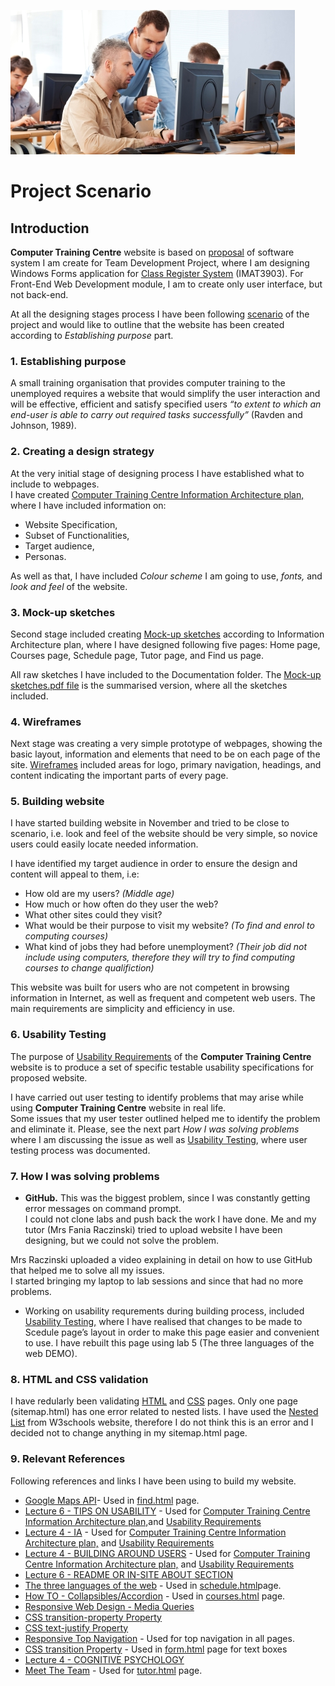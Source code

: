 
![Tutor](./images/training-centre.jpg)

# Project Scenario

## Introduction

**Computer Training Centre** website is based on [proposal](https://github.com/Anjela-Mikhaylova/assignment2/blob/master/documentation/Class%20Register%20System.pdf) of 
software system I am create for Team Development Project, where I am designing Windows Forms application 
for [Class Register System](https://github.com/Anjela-Mikhaylova/assignment2/blob/master/documentation/Class%20Register%20System.pdf) (IMAT3903).  For Front-End Web Development module, I am to create only user interface, but not back-end. 

At all the designing stages process I have been following [scenario](https://github.com/Anjela-Mikhaylova/assignment2/blob/master/documentation/Scenario%20-%20Computer%20Training%20Centre.pdf) 
of the project and would like to outline that the website has been created according to _Establishing purpose_ part.

### **1. Establishing purpose**

A small training organisation that provides computer training to the unemployed requires a website that 
would simplify the user interaction and will be effective, efficient and satisfy specified users 
_“to extent to which an end-user is able to carry out required tasks successfully”_ (Ravden and Johnson, 1989).

### **2. Creating a design strategy**

At the very initial stage of designing process I have established what to include to webpages.  
I have created [Computer Training Centre Information Architecture plan,](https://github.com/Anjela-Mikhaylova/assignment2/blob/master/documentation/Scenario%20-%20Computer%20Training%20Centre.pdf) 
where I have included information on:
* Website Specification,
* Subset of Functionalities, 
* Target audience, 
* Personas.  

As well as that, I have included _Colour scheme_ I am going to use, _fonts,_ and _look and feel_ of the website.

### **3. Mock-up sketches**

Second stage included creating [Mock-up sketches](https://github.com/Anjela-Mikhaylova/assignment2/blob/master/documentation/Mock-up%20sketches.pdf) according to Information Architecture plan, 
where I have designed following five pages: Home page, Courses page, Schedule page, Tutor page, and Find us page.  

All raw sketches I have included to the Documentation folder. The [Mock-up sketches.pdf file](https://github.com/Anjela-Mikhaylova/assignment2/blob/master/documentation/Mock-up%20sketches.pdf) 
is the summarised version, where all the sketches included.

### **4. Wireframes**

Next stage was creating a very simple prototype of webpages, showing the basic layout, information and elements 
that need to be on each page of the site.  [Wireframes](https://anjela-mikhaylova.github.io/assignment2/wireframe/homepage.htmlhttps://www.w3schools.com/css/css_link.asp) 
included areas for logo, primary navigation, headings, and content indicating the important parts of every page.

### **5. Building website**

I have started building website in November and tried to be close to scenario, i.e. look and feel of the website 
should be very simple, so novice users could easily locate needed information. 

I have identified my target audience in order to ensure the design and content will appeal to them, i.e:

* How old are my users? _(Middle age)_
* How much or how often do they user the web?
* What other sites could they visit?
* What would be their purpose to visit my website? _(To find and enrol to computing courses)_
* What kind of jobs they had before unemployment? _(Their job did not include using computers, therefore they will try 
to find computing courses to change qualifiction)_

This website was built for users who are not competent in browsing information in Internet, 
as well as frequent and competent web users.  The main requirements are simplicity and efficiency in use.

### **6. Usability Testing**

The purpose of [Usability Requirements](https://github.com/Anjela-Mikhaylova/assignment2/blob/master/documentation/Usability%20Testing.pdf) 
of the **Computer Training Centre** website is to produce a set of specific testable usability specifications for proposed website.

I have carried out user testing to identify problems that may arise while using **Computer Training Centre** website in real life.  
Some issues that my user tester outlined helped me to identify the problem and eliminate it. Please, see the 
next part _How I was solving problems_ where I am discussing the issue as well as [Usability Testing](https://github.com/Anjela-Mikhaylova/assignment2/blob/master/documentation/Usability%20Testing.pdf), 
where user testing process was documented.

### **7. How I was solving problems**

* **GitHub.**  This was the biggest problem, since I was constantly getting error messages on command prompt.  
I could not clone labs and push back the work I have done. Me and my tutor (Mrs Fania Raczinski) tried to upload 
website I have been designing, but we could not solve the problem.  

Mrs Raczinski uploaded a video explaining in detail on how to use GitHub that helped me to solve all my issues.  
I started bringing my laptop to lab sessions and since that had no more problems.  

* Working on usability requrements during building process, included [Usability Testing,](https://github.com/Anjela-Mikhaylova/assignment2/blob/master/documentation/Usability%20Testing.pdf)
where I have realised that changes to be made to Scedule page’s layout in order to make this page easier and convenient to use. 
I have rebuilt this page using lab 5 (The three languages of the web DEMO).


### **8. HTML and CSS validation**

I have redularly been validating [HTML](https://github.com/Anjela-Mikhaylova/assignment2/blob/master/documentation/HTML%20%20and%20CSS%20validation.pdf) 
and [CSS](https://github.com/Anjela-Mikhaylova/assignment2/blob/master/documentation/HTML%20%20and%20CSS%20validation.pdf) pages.  Only one page (sitemap.html)
has one error related to nested lists. I have used the [Nested List](https://www.w3schools.com/html/tryit.asp?filename=tryhtml_lists_nested) from W3schools website, 
therefore I do not think this is an error and I decided not to change anything in my sitemap.html page. 


### **9. Relevant References**

Following references and links I have been using to build my website.

* [Google Maps API](https://www.w3schools.com/graphics/google_maps_intro.asp)- Used in [find.html](https://anjela-mikhaylova.github.io/assignment2/html/find.html) page.
* [Lecture 6 - TIPS ON USABILITY](https://ctec3905.github.io/lecture_06/#/4/1) - Used for [Computer Training Centre Information Architecture plan,](https://github.com/Anjela-Mikhaylova/assignment2/blob/master/documentation/Scenario%20-%20Computer%20Training%20Centre.pdf)and
  [Usability Requirements](https://github.com/Anjela-Mikhaylova/assignment2/blob/master/documentation/Usability%20Testing.pdf)
* [Lecture 4 - IA](https://ctec3905.github.io/lecture_04/#/6) - Used for [Computer Training Centre Information Architecture plan,](https://github.com/Anjela-Mikhaylova/assignment2/blob/master/documentation/Scenario%20-%20Computer%20Training%20Centre.pdf) and 
  [Usability Requirements](https://github.com/Anjela-Mikhaylova/assignment2/blob/master/documentation/Usability%20Testing.pdf)
* [Lecture 4 - BUILDING AROUND USERS](https://ctec3905.github.io/lecture_04/#/8/1) - Used for [Computer Training Centre Information Architecture plan,](https://github.com/Anjela-Mikhaylova/assignment2/blob/master/documentation/Scenario%20-%20Computer%20Training%20Centre.pdf)
  and [Usability Requirements](https://github.com/Anjela-Mikhaylova/assignment2/blob/master/documentation/Usability%20Testing.pdf)
* [Lecture 6 - README OR IN-SITE ABOUT SECTION](https://ctec3905.github.io/lecture_06/#/4/2)
* [The three languages of the web](https://ctec3905.github.io/05-lab/) - Used in [schedule.html](https://anjela-mikhaylova.github.io/assignment2/html/schedule.html)page.
* [How TO - Collapsibles/Accordion](https://www.w3schools.com/howto/howto_js_accordion.asp) - Used in [courses.html](https://anjela-mikhaylova.github.io/assignment2/html/course.html) page.
* [Responsive Web Design - Media Queries](https://www.w3schools.com/css/css_rwd_mediaqueries.asp)
* [CSS transition-property Property](https://www.w3schools.com/cssref/css3_pr_transition-property.asp)
* [CSS text-justify Property](https://www.w3schools.com/cssref/css3_pr_text-justify.asp)
* [Responsive Top Navigation](https://www.w3schools.com/howto/howto_js_topnav_responsive.asp) - Used for top navigation in all pages.
* [CSS transition Property](https://www.w3schools.com/CSSref/css3_pr_transition.asp) - Used in [form.html](https://anjela-mikhaylova.github.io/assignment2/html/form.html) page for text boxes
* [Lecture 4 - COGNITIVE PSYCHOLOGY](https://ctec3905.github.io/lecture_04/#/5/4)
* [Meet The Team](https://www.w3schools.com/howto/tryit.asp?filename=tryhow_css_team) - Used for [tutor.html](https://anjela-mikhaylova.github.io/assignment2/html/tutor.html) page.

